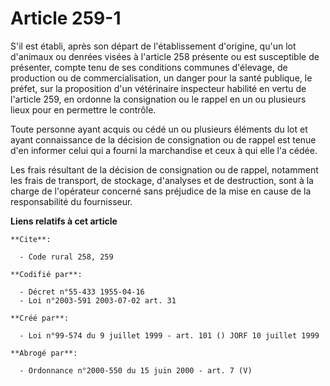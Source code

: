 # Article 259-1

S'il est établi, après son départ de l'établissement d'origine, qu'un lot d'animaux ou denrées visées à l'article 258
présente ou est susceptible de présenter, compte tenu de ses conditions communes d'élevage, de production ou de
commercialisation, un danger pour la santé publique, le préfet, sur la proposition d'un vétérinaire inspecteur habilité en
vertu de l'article 259, en ordonne la consignation ou le rappel en un ou plusieurs lieux pour en permettre le contrôle.

Toute personne ayant acquis ou cédé un ou plusieurs éléments du lot et ayant connaissance de la décision de consignation ou
de rappel est tenue d'en informer celui qui a fourni la marchandise et ceux à qui elle l'a cédée.

Les frais résultant de la décision de consignation ou de rappel, notamment les frais de transport, de stockage, d'analyses et
de destruction, sont à la charge de l'opérateur concerné sans préjudice de la mise en cause de la responsabilité du
fournisseur.

**Liens relatifs à cet article**

	**Cite**:

	  - Code rural 258, 259

	**Codifié par**:

	  - Décret n°55-433 1955-04-16
	  - Loi n°2003-591 2003-07-02 art. 31

	**Créé par**:

	  - Loi n°99-574 du 9 juillet 1999 - art. 101 () JORF 10 juillet 1999

	**Abrogé par**:

	  - Ordonnance n°2000-550 du 15 juin 2000 - art. 7 (V)
